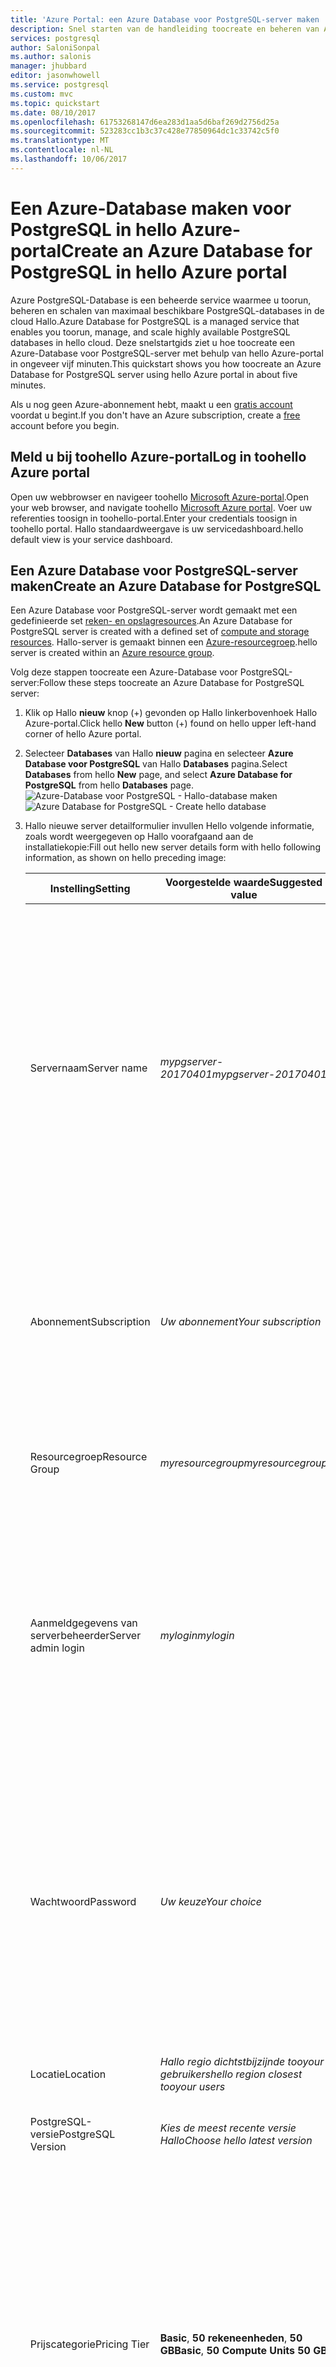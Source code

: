 ```yaml
---
title: 'Azure Portal: een Azure Database voor PostgreSQL-server maken | Microsoft Docs'
description: Snel starten van de handleiding toocreate en beheren van Azure-Database voor PostgreSQL-server via Azure portal-gebruikersinterface.
services: postgresql
author: SaloniSonpal
ms.author: salonis
manager: jhubbard
editor: jasonwhowell
ms.service: postgresql
ms.custom: mvc
ms.topic: quickstart
ms.date: 08/10/2017
ms.openlocfilehash: 61753268147d6ea283d1aa5d6baf269d2756d25a
ms.sourcegitcommit: 523283cc1b3c37c428e77850964dc1c33742c5f0
ms.translationtype: MT
ms.contentlocale: nl-NL
ms.lasthandoff: 10/06/2017
---
```

# <a name="create-an-azure-database-for-postgresql-in-hello-azure-portal"></a><span data-ttu-id="407a8-103">Een Azure-Database maken voor PostgreSQL in hello Azure-portal</span><span class="sxs-lookup"><span data-stu-id="407a8-103">Create an Azure Database for PostgreSQL in hello Azure portal</span></span>

<span data-ttu-id="407a8-104">Azure PostgreSQL-Database is een beheerde service waarmee u toorun, beheren en schalen van maximaal beschikbare PostgreSQL-databases in de cloud Hallo.</span><span class="sxs-lookup"><span data-stu-id="407a8-104">Azure Database for PostgreSQL is a managed service that enables you toorun, manage, and scale highly available PostgreSQL databases in hello cloud.</span></span> <span data-ttu-id="407a8-105">Deze snelstartgids ziet u hoe toocreate een Azure-Database voor PostgreSQL-server met behulp van hello Azure-portal in ongeveer vijf minuten.</span><span class="sxs-lookup"><span data-stu-id="407a8-105">This quickstart shows you how toocreate an Azure Database for PostgreSQL server using hello Azure portal in about five minutes.</span></span>

<span data-ttu-id="407a8-106">Als u nog geen Azure-abonnement hebt, maakt u een [gratis account](https://azure.microsoft.com/free/) voordat u begint.</span><span class="sxs-lookup"><span data-stu-id="407a8-106">If you don't have an Azure subscription, create a [free](https://azure.microsoft.com/free/) account before you begin.</span></span>

## <a name="log-in-toohello-azure-portal"></a><span data-ttu-id="407a8-107">Meld u bij toohello Azure-portal</span><span class="sxs-lookup"><span data-stu-id="407a8-107">Log in toohello Azure portal</span></span>
<span data-ttu-id="407a8-108">Open uw webbrowser en navigeer toohello [Microsoft Azure-portal](https://portal.azure.com/).</span><span class="sxs-lookup"><span data-stu-id="407a8-108">Open your web browser, and navigate toohello [Microsoft Azure portal](https://portal.azure.com/).</span></span> <span data-ttu-id="407a8-109">Voer uw referenties toosign in toohello-portal.</span><span class="sxs-lookup"><span data-stu-id="407a8-109">Enter your credentials toosign in toohello portal.</span></span> <span data-ttu-id="407a8-110">Hallo standaardweergave is uw servicedashboard.</span><span class="sxs-lookup"><span data-stu-id="407a8-110">hello default view is your service dashboard.</span></span>

## <a name="create-an-azure-database-for-postgresql"></a><span data-ttu-id="407a8-111">Een Azure Database voor PostgreSQL-server maken</span><span class="sxs-lookup"><span data-stu-id="407a8-111">Create an Azure Database for PostgreSQL</span></span>

<span data-ttu-id="407a8-112">Een Azure Database voor PostgreSQL-server wordt gemaakt met een gedefinieerde set [reken- en opslagresources](./concepts-compute-unit-and-storage.md).</span><span class="sxs-lookup"><span data-stu-id="407a8-112">An Azure Database for PostgreSQL server is created with a defined set of [compute and storage resources](./concepts-compute-unit-and-storage.md).</span></span> <span data-ttu-id="407a8-113">Hallo-server is gemaakt binnen een [Azure-resourcegroep](../azure-resource-manager/resource-group-overview.md).</span><span class="sxs-lookup"><span data-stu-id="407a8-113">hello server is created within an [Azure resource group](../azure-resource-manager/resource-group-overview.md).</span></span>

<span data-ttu-id="407a8-114">Volg deze stappen toocreate een Azure-Database voor PostgreSQL-server:</span><span class="sxs-lookup"><span data-stu-id="407a8-114">Follow these steps toocreate an Azure Database for PostgreSQL server:</span></span>
1.  <span data-ttu-id="407a8-115">Klik op Hallo **nieuw** knop (+) gevonden op Hallo linkerbovenhoek Hallo Azure-portal.</span><span class="sxs-lookup"><span data-stu-id="407a8-115">Click hello **New** button (+) found on hello upper left-hand corner of hello Azure portal.</span></span>
2.  <span data-ttu-id="407a8-116">Selecteer **Databases** van Hallo **nieuw** pagina en selecteer **Azure Database voor PostgreSQL** van Hallo **Databases** pagina.</span><span class="sxs-lookup"><span data-stu-id="407a8-116">Select **Databases** from hello **New** page, and select **Azure Database for PostgreSQL** from hello **Databases** page.</span></span>
 <span data-ttu-id="407a8-117">![Azure-Database voor PostgreSQL - Hallo-database maken](./media/quickstart-create-database-portal/1-create-database.png)</span><span class="sxs-lookup"><span data-stu-id="407a8-117">![Azure Database for PostgreSQL - Create hello database](./media/quickstart-create-database-portal/1-create-database.png)</span></span>

3.  <span data-ttu-id="407a8-118">Hallo nieuwe server detailformulier invullen Hello volgende informatie, zoals wordt weergegeven op Hallo voorafgaand aan de installatiekopie:</span><span class="sxs-lookup"><span data-stu-id="407a8-118">Fill out hello new server details form with hello following information, as shown on hello preceding image:</span></span>

    <span data-ttu-id="407a8-119">Instelling</span><span class="sxs-lookup"><span data-stu-id="407a8-119">Setting</span></span>|<span data-ttu-id="407a8-120">Voorgestelde waarde</span><span class="sxs-lookup"><span data-stu-id="407a8-120">Suggested value</span></span>|<span data-ttu-id="407a8-121">Beschrijving</span><span class="sxs-lookup"><span data-stu-id="407a8-121">Description</span></span>
    ---|---|---
    <span data-ttu-id="407a8-122">Servernaam</span><span class="sxs-lookup"><span data-stu-id="407a8-122">Server name</span></span> |<span data-ttu-id="407a8-123">*mypgserver-20170401*</span><span class="sxs-lookup"><span data-stu-id="407a8-123">*mypgserver-20170401*</span></span>|<span data-ttu-id="407a8-124">Kies een unieke naam ter identificatie van uw Azure-database voor PostgreSQL-server.</span><span class="sxs-lookup"><span data-stu-id="407a8-124">Choose a unique name that identifies your Azure Database for PostgreSQL server.</span></span> <span data-ttu-id="407a8-125">Hallo-domeinnaam *postgres.database.azure.com* toegevoegde toohello servernaam u toepassingen tooconnect om te voorzien.</span><span class="sxs-lookup"><span data-stu-id="407a8-125">hello domain name *postgres.database.azure.com* is appended toohello server name you provide for applications tooconnect to.</span></span> <span data-ttu-id="407a8-126">Hallo-servernaam mag alleen kleine letters, cijfers en Hallo koppelteken (-) bevatten en moet tussen 3 en 63 tekens bevatten.</span><span class="sxs-lookup"><span data-stu-id="407a8-126">hello server name can contain only lowercase letters, numbers, and hello hyphen (-) character, and it must contain from 3 through 63 characters.</span></span>
    <span data-ttu-id="407a8-127">Abonnement</span><span class="sxs-lookup"><span data-stu-id="407a8-127">Subscription</span></span>|<span data-ttu-id="407a8-128">*Uw abonnement*</span><span class="sxs-lookup"><span data-stu-id="407a8-128">*Your subscription*</span></span>|<span data-ttu-id="407a8-129">Hello Azure-abonnement dat u wilt de toouse voor uw server.</span><span class="sxs-lookup"><span data-stu-id="407a8-129">hello Azure subscription that you want toouse for your server.</span></span> <span data-ttu-id="407a8-130">Als u meerdere abonnementen hebt, kiest u Hallo juiste abonnement waarin Hallo resource wordt gefactureerd voor.</span><span class="sxs-lookup"><span data-stu-id="407a8-130">If you have multiple subscriptions, choose hello appropriate subscription in which hello resource is billed for.</span></span>
    <span data-ttu-id="407a8-131">Resourcegroep</span><span class="sxs-lookup"><span data-stu-id="407a8-131">Resource Group</span></span>|<span data-ttu-id="407a8-132">*myresourcegroup*</span><span class="sxs-lookup"><span data-stu-id="407a8-132">*myresourcegroup*</span></span>| <span data-ttu-id="407a8-133">U kunt een nieuwe resourcegroepnaam maken of een bestaande naam uit uw abonnement gebruiken.</span><span class="sxs-lookup"><span data-stu-id="407a8-133">You may make a new resource group name, or use an existing one from your subscription.</span></span>
    <span data-ttu-id="407a8-134">Aanmeldgegevens van serverbeheerder</span><span class="sxs-lookup"><span data-stu-id="407a8-134">Server admin login</span></span> |<span data-ttu-id="407a8-135">*mylogin*</span><span class="sxs-lookup"><span data-stu-id="407a8-135">*mylogin*</span></span>| <span data-ttu-id="407a8-136">Controleer uw eigen account aanmelding toouse wanneer toohello server verbinding kunnen maken.</span><span class="sxs-lookup"><span data-stu-id="407a8-136">Make your own login account toouse when connecting toohello server.</span></span> <span data-ttu-id="407a8-137">Hallo beheerder aanmeldingsnaam mag niet 'azure_superuser', 'azure_pg_admin', 'admin', ' administrator', 'root', 'gast' of 'openbaar', en mag niet beginnen met 'pg_'.</span><span class="sxs-lookup"><span data-stu-id="407a8-137">hello admin login name cannot be 'azure_superuser', 'azure_pg_admin', 'admin', 'administrator', 'root', 'guest', or 'public', and cannot start with 'pg_'.</span></span>
    <span data-ttu-id="407a8-138">Wachtwoord</span><span class="sxs-lookup"><span data-stu-id="407a8-138">Password</span></span> |<span data-ttu-id="407a8-139">*Uw keuze*</span><span class="sxs-lookup"><span data-stu-id="407a8-139">*Your choice*</span></span> | <span data-ttu-id="407a8-140">Maak een nieuw wachtwoord voor Hallo server-beheerdersaccount.</span><span class="sxs-lookup"><span data-stu-id="407a8-140">Create a new password for hello server admin account.</span></span> <span data-ttu-id="407a8-141">Moet uit 8 too128 tekens bevatten.</span><span class="sxs-lookup"><span data-stu-id="407a8-141">Must contain from 8 too128 characters.</span></span> <span data-ttu-id="407a8-142">Uw wachtwoord moet tekens bevatten uit drie van Hallo volgende categorieën: Nederlandse hoofdletters letters, Nederlandse kleine letters, cijfers (0-9) en niet-alfanumerieke tekens (!, $, #, %, etc.).</span><span class="sxs-lookup"><span data-stu-id="407a8-142">Your password must contain characters from three of hello following categories – English uppercase letters, English lowercase letters, numbers (0-9), and non-alphanumeric characters (!, $, #, %, etc.).</span></span>
    <span data-ttu-id="407a8-143">Locatie</span><span class="sxs-lookup"><span data-stu-id="407a8-143">Location</span></span>|<span data-ttu-id="407a8-144">*Hallo regio dichtstbijzijnde tooyour gebruikers*</span><span class="sxs-lookup"><span data-stu-id="407a8-144">*hello region closest tooyour users*</span></span>| <span data-ttu-id="407a8-145">Hallo-locatie die het dichtst tooyour gebruikers kiezen.</span><span class="sxs-lookup"><span data-stu-id="407a8-145">Choose hello location that's closest tooyour users.</span></span>
    <span data-ttu-id="407a8-146">PostgreSQL-versie</span><span class="sxs-lookup"><span data-stu-id="407a8-146">PostgreSQL Version</span></span>|<span data-ttu-id="407a8-147">*Kies de meest recente versie Hallo*</span><span class="sxs-lookup"><span data-stu-id="407a8-147">*Choose hello latest version*</span></span>| <span data-ttu-id="407a8-148">Kies de meest recente versie Hallo tenzij er specifieke vereisten.</span><span class="sxs-lookup"><span data-stu-id="407a8-148">Choose hello latest version unless you have specific requirements.</span></span>
    <span data-ttu-id="407a8-149">Prijscategorie</span><span class="sxs-lookup"><span data-stu-id="407a8-149">Pricing Tier</span></span> | <span data-ttu-id="407a8-150">**Basic**, **50 rekeneenheden**, **50 GB**</span><span class="sxs-lookup"><span data-stu-id="407a8-150">**Basic**, **50 Compute Units** **50 GB**</span></span> | <span data-ttu-id="407a8-151">Klik op **prijscategorie** toospecify Hallo prijscategorie en prestatieniveau serviceniveau voor de nieuwe database.</span><span class="sxs-lookup"><span data-stu-id="407a8-151">Click **Pricing tier** toospecify hello service tier and performance level for your new database.</span></span> <span data-ttu-id="407a8-152">Kies basisstaffel in Hallo boven op Hallo-tabblad.</span><span class="sxs-lookup"><span data-stu-id="407a8-152">Choose Basic tier in hello tab at hello top.</span></span> <span data-ttu-id="407a8-153">Klik op Hallo linkereinde van Hallo Compute eenheden schuifregelaar tooadjust Hallo waarde toohello zo min mogelijk beschikbaar voor deze snelstartgids.</span><span class="sxs-lookup"><span data-stu-id="407a8-153">Click hello left end of hello Compute Units slider tooadjust hello value toohello least amount available for this quickstart.</span></span> <span data-ttu-id="407a8-154">Klik op **Ok** toosave Hallo laag selectie prijzen.</span><span class="sxs-lookup"><span data-stu-id="407a8-154">Click **Ok** toosave hello pricing tier selection.</span></span> <span data-ttu-id="407a8-155">Zie Hallo volgende schermopname.</span><span class="sxs-lookup"><span data-stu-id="407a8-155">See hello following screenshot.</span></span>
    | <span data-ttu-id="407a8-156">Pincode toodashboard</span><span class="sxs-lookup"><span data-stu-id="407a8-156">Pin toodashboard</span></span> | <span data-ttu-id="407a8-157">Selecteren</span><span class="sxs-lookup"><span data-stu-id="407a8-157">Check</span></span> | <span data-ttu-id="407a8-158">Controleer de Hallo **pincode toodashboard** optie tooallow eenvoudig bijhouden van uw server op Hallo front dashboardpagina van uw Azure-portal.</span><span class="sxs-lookup"><span data-stu-id="407a8-158">Check hello **Pin toodashboard** option tooallow easy tracking of your server on hello front dashboard page of your Azure portal.</span></span>

  > [!IMPORTANT]
  > <span data-ttu-id="407a8-159">aanmeldgegevens van serverbeheerder Hallo en het wachtwoord dat u hier opgeeft, zijn vereiste toolog in toohello server en de databases verderop in dit snel starten.</span><span class="sxs-lookup"><span data-stu-id="407a8-159">hello server admin login and password that you specify here are required toolog in toohello server and its databases later in this quick start.</span></span> <span data-ttu-id="407a8-160">Onthoud of noteer deze informatie voor later gebruik.</span><span class="sxs-lookup"><span data-stu-id="407a8-160">Remember or record this information for later use.</span></span>

    ![Azure-Database voor PostgreSQL - pick Hallo prijscategorie](./media/quickstart-create-database-portal/2-service-tier.png)

4.  <span data-ttu-id="407a8-162">Klik op **maken** tooprovision Hallo-server.</span><span class="sxs-lookup"><span data-stu-id="407a8-162">Click **Create** tooprovision hello server.</span></span> <span data-ttu-id="407a8-163">Inrichting duurt een paar minuten, up too20 minuten maximum.</span><span class="sxs-lookup"><span data-stu-id="407a8-163">Provisioning takes a few minutes, up too20 minutes maximum.</span></span>

5.  <span data-ttu-id="407a8-164">Op de werkbalk Hallo **meldingen** toomonitor Hallo-implementatieproces.</span><span class="sxs-lookup"><span data-stu-id="407a8-164">On hello toolbar, click **Notifications** toomonitor hello deployment process.</span></span>
 <span data-ttu-id="407a8-165">![Azure Database voor PostgreSQL - Meldingen bekijken](./media/quickstart-create-database-portal/3-notifications.png)</span><span class="sxs-lookup"><span data-stu-id="407a8-165">![Azure Database for PostgreSQL - See notifications](./media/quickstart-create-database-portal/3-notifications.png)</span></span>
   
  <span data-ttu-id="407a8-166">De database **postgres** wordt gemaakt op uw server.</span><span class="sxs-lookup"><span data-stu-id="407a8-166">By default, **postgres** database gets created under your server.</span></span> <span data-ttu-id="407a8-167">Hallo [postgres](https://www.postgresql.org/docs/9.6/static/app-initdb.html) database is een standaarddatabase zijn alleen bedoeld voor gebruik door gebruikers, hulpprogramma's en toepassingen van derden.</span><span class="sxs-lookup"><span data-stu-id="407a8-167">hello [postgres](https://www.postgresql.org/docs/9.6/static/app-initdb.html) database is a default database meant for use by users, utilities, and third-party applications.</span></span> 

## <a name="configure-a-server-level-firewall-rule"></a><span data-ttu-id="407a8-168">Een serverfirewallregel configureren</span><span class="sxs-lookup"><span data-stu-id="407a8-168">Configure a server-level firewall rule</span></span>

<span data-ttu-id="407a8-169">Hello Azure Database voor PostgreSQL-service maakt een firewall op serverniveau Hallo.</span><span class="sxs-lookup"><span data-stu-id="407a8-169">hello Azure Database for PostgreSQL service creates a firewall at hello server-level.</span></span> <span data-ttu-id="407a8-170">Deze firewall voorkomt dat externe toepassingen en hulpprogramma's verbinden toohello server en alle databases op Hallo van server, tenzij een firewallregel tooopen Hallo firewall voor specifieke IP-adressen is gemaakt.</span><span class="sxs-lookup"><span data-stu-id="407a8-170">This firewall prevents external applications and tools from connecting toohello server and any databases on hello server, unless a firewall rule is created tooopen hello firewall for specific IP addresses.</span></span> 

1.  <span data-ttu-id="407a8-171">Ga naar de server nadat het Hallo-implementatie is voltooid.</span><span class="sxs-lookup"><span data-stu-id="407a8-171">Locate your server after hello deployment completes.</span></span> <span data-ttu-id="407a8-172">U kunt desgewenst naar de server zoeken.</span><span class="sxs-lookup"><span data-stu-id="407a8-172">If needed, you can search for it.</span></span> <span data-ttu-id="407a8-173">Bijvoorbeeld, klik op **alle Resources** van links menu Hallo en typt u de servernaam Hallo (zoals Hallo voorbeeld *mypgserver 20170401*) toosearch voor de nieuwe virtuele server.</span><span class="sxs-lookup"><span data-stu-id="407a8-173">For example, click **All Resources** from hello left-hand menu and type in hello server name (such as hello example *mypgserver-20170401*) toosearch for your newly created server.</span></span> <span data-ttu-id="407a8-174">Klik op de naam van uw server weergegeven in zoekresultaten Hallo.</span><span class="sxs-lookup"><span data-stu-id="407a8-174">Click on your server name listed in hello search result.</span></span> <span data-ttu-id="407a8-175">Hallo **overzicht** pagina voor de server wordt geopend en opties voor verdere configuratie biedt.</span><span class="sxs-lookup"><span data-stu-id="407a8-175">hello **Overview** page for your server opens and provides options for further configuration.</span></span>
 
    ![Azure Database voor PostgreSQL - Zoeken naar servernaam](./media/quickstart-create-database-portal/4-locate.png)

2.  <span data-ttu-id="407a8-177">Selecteer op de pagina Hallo **verbindingsbeveiliging**.</span><span class="sxs-lookup"><span data-stu-id="407a8-177">On hello server page, select **Connection security**.</span></span> 
    <span data-ttu-id="407a8-178">![Azure Database voor PostgreSQL - Een firewallregel maken](./media/quickstart-create-database-portal/5-firewall-2.png)</span><span class="sxs-lookup"><span data-stu-id="407a8-178">![Azure Database for PostgreSQL - Create Firewall rule](./media/quickstart-create-database-portal/5-firewall-2.png)</span></span>

3.  <span data-ttu-id="407a8-179">Onder Hallo **Firewall-regels** kop, klik in de lege tekstvak Hallo in Hallo **regelnaam** kolom toobegin Hallo firewallregel maken.</span><span class="sxs-lookup"><span data-stu-id="407a8-179">Under hello **Firewall rules** heading, click in hello blank text box in hello **Rule Name** column toobegin creating hello firewall rule.</span></span> 

    <span data-ttu-id="407a8-180">Voor deze snel starten, gaan we toestaan alle IP-adressen in Hallo-server door in te vullen in het tekstvak in elke kolom Hallo Hello volgende waarden:</span><span class="sxs-lookup"><span data-stu-id="407a8-180">For this quick start, let's allow all IP addresses into hello server by filling in hello text box in each column with hello following values:</span></span>

    <span data-ttu-id="407a8-181">Regelnaam</span><span class="sxs-lookup"><span data-stu-id="407a8-181">Rule Name</span></span> | <span data-ttu-id="407a8-182">Start-IP</span><span class="sxs-lookup"><span data-stu-id="407a8-182">Start IP</span></span> | <span data-ttu-id="407a8-183">Eind-IP</span><span class="sxs-lookup"><span data-stu-id="407a8-183">End IP</span></span> 
    ---|---|---
    <span data-ttu-id="407a8-184">AllowAllIps</span><span class="sxs-lookup"><span data-stu-id="407a8-184">AllowAllIps</span></span> |  <span data-ttu-id="407a8-185">0.0.0.0</span><span class="sxs-lookup"><span data-stu-id="407a8-185">0.0.0.0</span></span> | <span data-ttu-id="407a8-186">255.255.255.255</span><span class="sxs-lookup"><span data-stu-id="407a8-186">255.255.255.255</span></span>

4. <span data-ttu-id="407a8-187">Klik op de bovenste werkbalk van Hallo verbinding beveiligingspagina Hallo **opslaan**.</span><span class="sxs-lookup"><span data-stu-id="407a8-187">On hello upper toolbar of hello Connection security page, click **Save**.</span></span> <span data-ttu-id="407a8-188">Wacht enkele ogenblikken en bericht Hallo melding weergegeven dat het bijwerken van de beveiliging van de verbinding is voltooid, voordat u doorgaat.</span><span class="sxs-lookup"><span data-stu-id="407a8-188">Wait for a few moments and notice hello notification showing that updating connection security has finished successfully before continuing.</span></span>

    > [!NOTE]
    > <span data-ttu-id="407a8-189">Verbindingen tooyour Azure Database voor PostgreSQL server communiceren via poort 5432.</span><span class="sxs-lookup"><span data-stu-id="407a8-189">Connections tooyour Azure Database for PostgreSQL server communicate over port 5432.</span></span> <span data-ttu-id="407a8-190">Als u tooconnect van binnen een bedrijfsnetwerk probeert, kan uitgaand verkeer via poort 5432 niet worden toegestaan door de firewall van uw netwerk.</span><span class="sxs-lookup"><span data-stu-id="407a8-190">If you are trying tooconnect from within a corporate network, outbound traffic over port 5432 may not be allowed by your network's firewall.</span></span> <span data-ttu-id="407a8-191">Zo ja, zich u niet kunnen tooconnect tooyour server tenzij uw IT-afdeling poort 5432 wordt geopend.</span><span class="sxs-lookup"><span data-stu-id="407a8-191">If so, you will not be able tooconnect tooyour server unless your IT department opens port 5432.</span></span>
    >

## <a name="get-hello-connection-information"></a><span data-ttu-id="407a8-192">Hallo-verbindingsgegevens ophalen</span><span class="sxs-lookup"><span data-stu-id="407a8-192">Get hello connection information</span></span>

<span data-ttu-id="407a8-193">Wanneer u de Azure Database voor PostgreSQL-server maakt, wordt de standaarddatabase met de naam **postgres** gemaakt.</span><span class="sxs-lookup"><span data-stu-id="407a8-193">When we created our Azure Database for PostgreSQL server, a default database named **postgres** gets created.</span></span> <span data-ttu-id="407a8-194">tooconnect tooyour database-server, moet u tooremember Hallo volledige server name en beheer aanmeldingsreferenties.</span><span class="sxs-lookup"><span data-stu-id="407a8-194">tooconnect tooyour database server, you need tooremember hello full server name and admin login credentials.</span></span> <span data-ttu-id="407a8-195">Hebt u mogelijk deze waarden eerder in Hallo snel aan de slag-artikel hebt genoteerd.</span><span class="sxs-lookup"><span data-stu-id="407a8-195">You may have noted those values earlier in hello quick start article.</span></span> <span data-ttu-id="407a8-196">Als u niet hebt gedaan, kunt u gemakkelijk Hallo server servernaam en informatie van overzichtspagina Hallo-server vinden in hello Azure-portal.</span><span class="sxs-lookup"><span data-stu-id="407a8-196">In case you did not, you can easily find hello server name and login information from hello server Overview page in hello Azure portal.</span></span>

1. <span data-ttu-id="407a8-197">Open de pagina **Overzicht** van de server.</span><span class="sxs-lookup"><span data-stu-id="407a8-197">Open your server's **Overview** page.</span></span> <span data-ttu-id="407a8-198">Maak een notitie van Hallo **servernaam** en **aanmeldingsnaam van Server-beheerder**.</span><span class="sxs-lookup"><span data-stu-id="407a8-198">Make a note of hello **Server name** and **Server admin login name**.</span></span>
    <span data-ttu-id="407a8-199">Beweeg de muisaanwijzer de cursor over elk veld en pictogram voor Hallo kopiëren toohello rechts van de tekst hello wordt weergegeven.</span><span class="sxs-lookup"><span data-stu-id="407a8-199">Hover your cursor over each field, and hello copy icon appears toohello right of hello text.</span></span> <span data-ttu-id="407a8-200">Klik op pictogram van Hallo kopiëren als benodigde toocopy Hallo waarden.</span><span class="sxs-lookup"><span data-stu-id="407a8-200">Click hello copy icon as needed toocopy hello values.</span></span>

 ![Azure Database voor PostgreSQL - Aanmeldgegevens van de serverbeheerder](./media/quickstart-create-database-portal/6-server-name.png)

## <a name="connect-toopostgresql-database-using-psql-in-cloud-shell"></a><span data-ttu-id="407a8-202">Verbinding maken met tooPostgreSQL database met behulp van psql in de Cloud-Shell</span><span class="sxs-lookup"><span data-stu-id="407a8-202">Connect tooPostgreSQL database using psql in Cloud Shell</span></span>

<span data-ttu-id="407a8-203">Er zijn een aantal toepassingen kunt u tooconnect tooyour Azure Database voor PostgreSQL-server.</span><span class="sxs-lookup"><span data-stu-id="407a8-203">There are a number of applications you can use tooconnect tooyour Azure Database for PostgreSQL server.</span></span> <span data-ttu-id="407a8-204">Laten we eerst gebruik Hallo psql opdrachtregelprogramma tooillustrate hoe tooconnect toohello server.</span><span class="sxs-lookup"><span data-stu-id="407a8-204">Let's first use hello psql command-line utility tooillustrate how tooconnect toohello server.</span></span>  <span data-ttu-id="407a8-205">U kunt een webbrowser en hello Azure Cloud Shell zoals hier wordt beschreven zonder Hallo moet tooinstall geen extra software.</span><span class="sxs-lookup"><span data-stu-id="407a8-205">You can use a web browser and hello Azure Cloud Shell as described here without hello need tooinstall any additional software.</span></span> <span data-ttu-id="407a8-206">Als u Hallo psql hulpprogramma lokaal is geïnstalleerd op uw computer hebt, kunt u daar ook.</span><span class="sxs-lookup"><span data-stu-id="407a8-206">If you have hello psql utility installed locally on your own machine, you can connect from there as well.</span></span>

1. <span data-ttu-id="407a8-207">Hello Azure Cloud Shell via terminal Hallo-pictogram op het bovenste navigatiedeelvenster Hallo start.</span><span class="sxs-lookup"><span data-stu-id="407a8-207">Launch hello Azure Cloud Shell via hello terminal icon on hello top navigation pane.</span></span>

   ![Azure Database voor PostgreSQL - Azure Cloud Shell-terminalpictogram](./media/quickstart-create-database-portal/7-cloud-console.png)

2. <span data-ttu-id="407a8-209">Hello Azure Cloud Shell wordt geopend in uw browser, zodat u tootype bash-shell-opdrachten.</span><span class="sxs-lookup"><span data-stu-id="407a8-209">hello Azure Cloud Shell opens in your browser, enabling you tootype bash shell commands.</span></span>

   ![Azure-Database voor PostgreSQL - Azure Shell-bash-prompt](./media/quickstart-create-database-portal/8-bash.png)

3. <span data-ttu-id="407a8-211">Op Hallo Cloud Shell-prompt, verbinding maken met de database tooa in uw Azure-Database voor PostgreSQL-server door Hallo psql opdrachtregel bij Hallo groen prompt typen.</span><span class="sxs-lookup"><span data-stu-id="407a8-211">At hello Cloud Shell prompt, connect tooa database in your Azure Database for PostgreSQL server by typing hello psql command line at hello green prompt.</span></span>

    <span data-ttu-id="407a8-212">Hallo volgende indeling is gebruikte tooconnect tooan Azure Database voor de server PostgreSQL Hello [psql](https://www.postgresql.org/docs/9.6/static/app-psql.html) hulpprogramma:</span><span class="sxs-lookup"><span data-stu-id="407a8-212">hello following format is used tooconnect tooan Azure Database for PostgreSQL server with hello [psql](https://www.postgresql.org/docs/9.6/static/app-psql.html) utility:</span></span>
    ```bash
    psql --host=<yourserver> --port=<port> --username=<server admin login> --dbname=<database name>
    ```

    <span data-ttu-id="407a8-213">Bijvoorbeeld: tooan voorbeeld server verbindt met in Hallo volgende opdracht:</span><span class="sxs-lookup"><span data-stu-id="407a8-213">For example, hello following command connects tooan example server:</span></span>

    ```bash
    psql --host=mypgserver-20170401.postgres.database.azure.com --port=5432 --username=mylogin@mypgserver-20170401 --dbname=postgres
    ```

    <span data-ttu-id="407a8-214">psql parameter</span><span class="sxs-lookup"><span data-stu-id="407a8-214">psql parameter</span></span> |<span data-ttu-id="407a8-215">Voorgestelde waarde</span><span class="sxs-lookup"><span data-stu-id="407a8-215">Suggested value</span></span>|<span data-ttu-id="407a8-216">Beschrijving</span><span class="sxs-lookup"><span data-stu-id="407a8-216">Description</span></span>
    ---|---|---
    <span data-ttu-id="407a8-217">--host</span><span class="sxs-lookup"><span data-stu-id="407a8-217">--host</span></span> | <span data-ttu-id="407a8-218">*servernaam*</span><span class="sxs-lookup"><span data-stu-id="407a8-218">*server name*</span></span> | <span data-ttu-id="407a8-219">Hallo-server de naam van waarde dat werd gebruikt toen u eerder hebt gemaakt hello Azure Database voor PostgreSQL opgeven.</span><span class="sxs-lookup"><span data-stu-id="407a8-219">Specify hello server name value that was used when you created hello Azure Database for PostgreSQL earlier.</span></span> <span data-ttu-id="407a8-220">Onze weergegeven voorbeeldserver mypgserver-20170401.postgres.database.azure.com. Gebruik Hallo volledig gekwalificeerde domeinnaam (\*. postgres.database.azure.com) zoals weergegeven in Hallo-voorbeeld.</span><span class="sxs-lookup"><span data-stu-id="407a8-220">Our example server shown is mypgserver-20170401.postgres.database.azure.com. Use hello fully qualified domain name (\*.postgres.database.azure.com) as shown in hello example.</span></span> <span data-ttu-id="407a8-221">Stappen Hallo in Hallo vorige sectie tooget Hallo verbindingsgegevens als u niet meer de servernaam van uw weet.</span><span class="sxs-lookup"><span data-stu-id="407a8-221">Follow hello steps in hello previous section tooget hello connection information if you do not remember your server name.</span></span> 
    <span data-ttu-id="407a8-222">--poort</span><span class="sxs-lookup"><span data-stu-id="407a8-222">--port</span></span> | <span data-ttu-id="407a8-223">**5432**</span><span class="sxs-lookup"><span data-stu-id="407a8-223">**5432**</span></span> | <span data-ttu-id="407a8-224">Gebruik altijd poort 5432 bij het verbinden van tooAzure Database voor PostgreSQL.</span><span class="sxs-lookup"><span data-stu-id="407a8-224">Always use port 5432 when connecting tooAzure Database for PostgreSQL.</span></span> 
    <span data-ttu-id="407a8-225">--gebruikersnaam</span><span class="sxs-lookup"><span data-stu-id="407a8-225">--username</span></span> | <span data-ttu-id="407a8-226">*aanmeldnaam van serverbeheerder*</span><span class="sxs-lookup"><span data-stu-id="407a8-226">*server admin login name*</span></span> |<span data-ttu-id="407a8-227">Typ Hallo server admin aanmelding gebruikersnaam opgegeven toen u eerder hebt gemaakt hello Azure Database voor PostgreSQL.</span><span class="sxs-lookup"><span data-stu-id="407a8-227">Type in hello  server admin login username supplied when you created hello Azure Database for PostgreSQL earlier.</span></span> <span data-ttu-id="407a8-228">Stappen Hallo in Hallo vorige sectie tooget Hallo verbindingsgegevens als u niet meer Hallo gebruikersnaam weet.</span><span class="sxs-lookup"><span data-stu-id="407a8-228">Follow hello steps in hello previous section tooget hello connection information if you do not remember hello username.</span></span>  <span data-ttu-id="407a8-229">Hallo-indeling is  *username@servername* .</span><span class="sxs-lookup"><span data-stu-id="407a8-229">hello format is *username@servername*.</span></span>
    <span data-ttu-id="407a8-230">--dbnaam</span><span class="sxs-lookup"><span data-stu-id="407a8-230">--dbname</span></span> | <span data-ttu-id="407a8-231">**postgres**</span><span class="sxs-lookup"><span data-stu-id="407a8-231">**postgres**</span></span> | <span data-ttu-id="407a8-232">Databasenaam voor gebruik Hallo standaard systeem gegenereerde *postgres* voor de eerste verbinding Hallo.</span><span class="sxs-lookup"><span data-stu-id="407a8-232">Use hello default system generated database name *postgres* for hello first connection.</span></span> <span data-ttu-id="407a8-233">Later kunt u uw eigen database maken.</span><span class="sxs-lookup"><span data-stu-id="407a8-233">Later you create your own database.</span></span>

    <span data-ttu-id="407a8-234">Na actieve Hallo psql-opdracht bent met uw eigen parameterwaarden u beheerderswachtwoord voor vraag tootype Hallo-server.</span><span class="sxs-lookup"><span data-stu-id="407a8-234">After running hello psql command, with your own parameter values, you are prompted tootype hello server admin password.</span></span> <span data-ttu-id="407a8-235">Dit wachtwoord is Hallo dezelfde die u hebt opgegeven tijdens het Hallo-server maken.</span><span class="sxs-lookup"><span data-stu-id="407a8-235">This password is hello same that you provided when you created hello server.</span></span> 

    <span data-ttu-id="407a8-236">psql parameter</span><span class="sxs-lookup"><span data-stu-id="407a8-236">psql parameter</span></span> |<span data-ttu-id="407a8-237">Voorgestelde waarde</span><span class="sxs-lookup"><span data-stu-id="407a8-237">Suggested value</span></span>|<span data-ttu-id="407a8-238">Beschrijving</span><span class="sxs-lookup"><span data-stu-id="407a8-238">Description</span></span>
    ---|---|---
    <span data-ttu-id="407a8-239">wachtwoord</span><span class="sxs-lookup"><span data-stu-id="407a8-239">password</span></span> | <span data-ttu-id="407a8-240">*uw beheerderswachtwoord*</span><span class="sxs-lookup"><span data-stu-id="407a8-240">*your admin password*</span></span> | <span data-ttu-id="407a8-241">Houd er rekening mee, Hallo getypte wachtwoord tekens niet op Hallo bash vragen weergegeven worden.</span><span class="sxs-lookup"><span data-stu-id="407a8-241">Note, hello typed password characters are not shown on hello bash prompt.</span></span> <span data-ttu-id="407a8-242">Druk op enter nadat u alle Hallo tekens tooauthenticate hebt getypt en verbinding maakt.</span><span class="sxs-lookup"><span data-stu-id="407a8-242">Press enter after you have typed all hello characters tooauthenticate and connect.</span></span>

    <span data-ttu-id="407a8-243">Eenmaal zijn verbonden, weergegeven Hallo psql hulpprogramma een bericht met postgres u sql-opdrachten typt.</span><span class="sxs-lookup"><span data-stu-id="407a8-243">Once connected, hello psql utility displays a postgres prompt where you type sql commands.</span></span> <span data-ttu-id="407a8-244">In de uitvoer van de eerste verbinding hello, worden een waarschuwing weergegeven omdat een Hallo psql in hello Azure Cloud Shell kan een verschillende versie dan hello Azure Database voor PostgreSQL server-versie zijn.</span><span class="sxs-lookup"><span data-stu-id="407a8-244">In hello initial connection output, a warning may be displayed since hello psql in hello Azure Cloud Shell may be a different  version than hello Azure Database for PostgreSQL server version.</span></span> 
    
    <span data-ttu-id="407a8-245">Voorbeeld van psql-uitvoer:</span><span class="sxs-lookup"><span data-stu-id="407a8-245">Example psql output:</span></span>
    ```bash
    psql (9.5.7, server 9.6.2)
    WARNING: psql major version 9.5, server major version 9.6.
        Some psql features might not work.
    SSL connection (protocol: TLSv1.2, cipher: ECDHE-RSA-AES256-SHA384, bits: 256, compression: off)
    Type "help" for help.
   
    postgres=> 
    ```

    > [!TIP]
    > <span data-ttu-id="407a8-246">Als het Hallo-firewall is niet geconfigureerd tooallow Hallo IP-adres van hello Azure Cloud-Shell, hello volgende fout is opgetreden:</span><span class="sxs-lookup"><span data-stu-id="407a8-246">If hello firewall is not configured tooallow hello IP address of hello Azure Cloud Shell, hello following error occurs:</span></span>
    > 
    > <span data-ttu-id="407a8-247">"psql: FATAL:  no pg_hba.conf entry for host "138.91.195.82", user "mylogin", database "postgres", SSL on FATAL:  SSL connection is required.</span><span class="sxs-lookup"><span data-stu-id="407a8-247">"psql: FATAL:  no pg_hba.conf entry for host "138.91.195.82", user "mylogin", database "postgres", SSL on FATAL:  SSL connection is required.</span></span> <span data-ttu-id="407a8-248">Please specify SSL options and retry.</span><span class="sxs-lookup"><span data-stu-id="407a8-248">Please specify SSL options and retry.</span></span>
    > 
    > <span data-ttu-id="407a8-249">Fout in tooresolve hello, zorg ervoor dat Hallo server configuratie komt overeen met Hallo stappen voor het Hallo *een firewallregel op serverniveau configureren* sectie Hallo artikel.</span><span class="sxs-lookup"><span data-stu-id="407a8-249">tooresolve hello error, make sure hello server configuration matches hello steps in hello *Configure a server-level firewall rule* section of hello article.</span></span>

4.  <span data-ttu-id="407a8-250">Een lege database maken op Hallo vragen door Hallo volgende opdracht te typen:</span><span class="sxs-lookup"><span data-stu-id="407a8-250">Create a blank database at hello prompt by typing hello following command:</span></span>
    ```bash
    CREATE DATABASE mypgsqldb;
    ```
    <span data-ttu-id="407a8-251">Hallo opdracht duurt enkele ogenblikken toocomplete.</span><span class="sxs-lookup"><span data-stu-id="407a8-251">hello command may take a few moments toocomplete.</span></span> 

5.  <span data-ttu-id="407a8-252">Opdrachtprompt Hallo uitvoeren Hallo opdracht tooswitch verbinding toohello nieuw gemaakte database na **mypgsqldb**.</span><span class="sxs-lookup"><span data-stu-id="407a8-252">At hello prompt, execute hello following command tooswitch connection toohello newly created database **mypgsqldb**.</span></span>
    ```bash
    \c mypgsqldb
    ```

6.  <span data-ttu-id="407a8-253">Typ \q en druk op ENTER tooquit psql.</span><span class="sxs-lookup"><span data-stu-id="407a8-253">Type \q and then press ENTER tooquit psql.</span></span> <span data-ttu-id="407a8-254">Nadat u klaar bent, kunt u hello Azure Cloud Shell sluiten.</span><span class="sxs-lookup"><span data-stu-id="407a8-254">You can close hello Azure Cloud Shell after you are done.</span></span>

<span data-ttu-id="407a8-255">U hebt nu toohello Azure Database verbonden voor PostgreSQL en heeft een lege database gemaakt.</span><span class="sxs-lookup"><span data-stu-id="407a8-255">Now you have connected toohello Azure Database for PostgreSQL and created a blank user database.</span></span> <span data-ttu-id="407a8-256">Toohello volgende sectie tooconnect met behulp van een andere algemene hulpprogramma pgAdmin blijven.</span><span class="sxs-lookup"><span data-stu-id="407a8-256">Continue toohello next section tooconnect using another common tool, pgAdmin.</span></span>

## <a name="connect-toopostgresql-database-using-pgadmin"></a><span data-ttu-id="407a8-257">Verbinding maken met behulp van pgAdmin tooPostgreSQL-database</span><span class="sxs-lookup"><span data-stu-id="407a8-257">Connect tooPostgreSQL database using pgAdmin</span></span>

<span data-ttu-id="407a8-258">tooconnect tooAzure PostgreSQL server met behulp van Hallo GUI-hulpprogramma _pgAdmin_</span><span class="sxs-lookup"><span data-stu-id="407a8-258">tooconnect tooAzure PostgreSQL server using hello GUI tool _pgAdmin_</span></span>
1.  <span data-ttu-id="407a8-259">Hallo starten _pgAdmin_ toepassing op de clientcomputer.</span><span class="sxs-lookup"><span data-stu-id="407a8-259">Launch hello _pgAdmin_ application on your client computer.</span></span> <span data-ttu-id="407a8-260">U kunt _pgAdmin_ installeren via http://www.pgadmin.org/.</span><span class="sxs-lookup"><span data-stu-id="407a8-260">You can install _pgAdmin_ from http://www.pgadmin.org/.</span></span>
2.  <span data-ttu-id="407a8-261">Klik op Hallo **nieuwe Server toevoegen** Hallo-pictogram **snelkoppelingen** sectie in Hallo center van de dashboardpagina Hallo.</span><span class="sxs-lookup"><span data-stu-id="407a8-261">Click hello **Add New Server** icon from hello **Quick Links** section in hello center of hello Dashboard page.</span></span>
3.  <span data-ttu-id="407a8-262">In Hallo **maken - Server** in het dialoogvenster **algemene** tabblad, voer een unieke beschrijvende naam voor het Hallo-server, zoals **Azure PostgreSQL Server**.</span><span class="sxs-lookup"><span data-stu-id="407a8-262">In hello **Create - Server** dialog box **General** tab, enter a unique friendly Name for hello server, such as **Azure PostgreSQL Server**.</span></span>
<span data-ttu-id="407a8-263">![pgAdmin-hulpprogramma - Create - Server](./media/quickstart-create-database-portal/9-pgadmin-create-server.png)</span><span class="sxs-lookup"><span data-stu-id="407a8-263">![pgAdmin tool - create - server](./media/quickstart-create-database-portal/9-pgadmin-create-server.png)</span></span>
4.  <span data-ttu-id="407a8-264">In Hallo **maken - Server** in het dialoogvenster **verbinding** tabblad, Hallo-instellingen gebruikt als opgegeven en op **opslaan**.</span><span class="sxs-lookup"><span data-stu-id="407a8-264">In hello **Create - Server** dialog box, **Connection** tab, use hello settings as specified and click **Save**.</span></span>
   <span data-ttu-id="407a8-265">![pgAdmin - Create - Server](./media/quickstart-create-database-portal/10-pgadmin-create-server.png)</span><span class="sxs-lookup"><span data-stu-id="407a8-265">![pgAdmin - Create - Server](./media/quickstart-create-database-portal/10-pgadmin-create-server.png)</span></span>

    <span data-ttu-id="407a8-266">Parameter pgAdmin</span><span class="sxs-lookup"><span data-stu-id="407a8-266">pgAdmin parameter</span></span> |<span data-ttu-id="407a8-267">Voorgestelde waarde</span><span class="sxs-lookup"><span data-stu-id="407a8-267">Suggested value</span></span>|<span data-ttu-id="407a8-268">Beschrijving</span><span class="sxs-lookup"><span data-stu-id="407a8-268">Description</span></span>
    ---|---|---
    <span data-ttu-id="407a8-269">Host Name/Address</span><span class="sxs-lookup"><span data-stu-id="407a8-269">Host Name/Address</span></span> | <span data-ttu-id="407a8-270">*servernaam*</span><span class="sxs-lookup"><span data-stu-id="407a8-270">*server name*</span></span> | <span data-ttu-id="407a8-271">Hallo-server de naam van waarde dat werd gebruikt toen u eerder hebt gemaakt hello Azure Database voor PostgreSQL opgeven.</span><span class="sxs-lookup"><span data-stu-id="407a8-271">Specify hello server name value that was used when you created hello Azure Database for PostgreSQL earlier.</span></span> <span data-ttu-id="407a8-272">Onze weergegeven voorbeeldserver mypgserver-20170401.postgres.database.azure.com. Gebruik Hallo volledig gekwalificeerde domeinnaam (\*. postgres.database.azure.com) zoals weergegeven in Hallo-voorbeeld.</span><span class="sxs-lookup"><span data-stu-id="407a8-272">Our example server shown is mypgserver-20170401.postgres.database.azure.com. Use hello fully qualified domain name (\*.postgres.database.azure.com) as shown in hello example.</span></span> <span data-ttu-id="407a8-273">Stappen Hallo in Hallo vorige sectie tooget Hallo verbindingsgegevens als u niet meer de servernaam van uw weet.</span><span class="sxs-lookup"><span data-stu-id="407a8-273">Follow hello steps in hello previous section tooget hello connection information if you do not remember your server name.</span></span> 
    <span data-ttu-id="407a8-274">Poort</span><span class="sxs-lookup"><span data-stu-id="407a8-274">Port</span></span> | <span data-ttu-id="407a8-275">**5432**</span><span class="sxs-lookup"><span data-stu-id="407a8-275">**5432**</span></span> | <span data-ttu-id="407a8-276">Gebruik altijd poort 5432 bij het verbinden van tooAzure Database voor PostgreSQL.</span><span class="sxs-lookup"><span data-stu-id="407a8-276">Always use port 5432 when connecting tooAzure Database for PostgreSQL.</span></span>  
    <span data-ttu-id="407a8-277">Maintenance Database</span><span class="sxs-lookup"><span data-stu-id="407a8-277">Maintenance Database</span></span> | <span data-ttu-id="407a8-278">**postgres**</span><span class="sxs-lookup"><span data-stu-id="407a8-278">**postgres**</span></span> | <span data-ttu-id="407a8-279">Databasenaam voor gebruik Hallo standaard systeem gegenereerde *postgres*.</span><span class="sxs-lookup"><span data-stu-id="407a8-279">Use hello default system generated database name *postgres*.</span></span>
    <span data-ttu-id="407a8-280">Gebruikersnaam</span><span class="sxs-lookup"><span data-stu-id="407a8-280">User Name</span></span> | <span data-ttu-id="407a8-281">*aanmeldnaam van serverbeheerder*</span><span class="sxs-lookup"><span data-stu-id="407a8-281">*server admin login name*</span></span> | <span data-ttu-id="407a8-282">Typ Hallo server admin aanmelding gebruikersnaam opgegeven toen u eerder hebt gemaakt hello Azure Database voor PostgreSQL.</span><span class="sxs-lookup"><span data-stu-id="407a8-282">Type in hello server admin login username supplied when you created hello Azure Database for PostgreSQL earlier.</span></span> <span data-ttu-id="407a8-283">Stappen Hallo in Hallo vorige sectie tooget Hallo verbindingsgegevens als u niet meer Hallo gebruikersnaam weet.</span><span class="sxs-lookup"><span data-stu-id="407a8-283">Follow hello steps in hello previous section tooget hello connection information if you do not remember hello username.</span></span> <span data-ttu-id="407a8-284">Hallo-indeling is  *username@servername* .</span><span class="sxs-lookup"><span data-stu-id="407a8-284">hello format is *username@servername*.</span></span>
    <span data-ttu-id="407a8-285">Wachtwoord</span><span class="sxs-lookup"><span data-stu-id="407a8-285">Password</span></span> | <span data-ttu-id="407a8-286">*uw beheerderswachtwoord*</span><span class="sxs-lookup"><span data-stu-id="407a8-286">*your admin password*</span></span> |  <span data-ttu-id="407a8-287">Hallo wachtwoord u hebt gekozen toen u eerder in deze snelstartgids Hallo-server hebt gemaakt.</span><span class="sxs-lookup"><span data-stu-id="407a8-287">hello password you chose when you created hello server earlier in this quickstart.</span></span>
    <span data-ttu-id="407a8-288">Rol</span><span class="sxs-lookup"><span data-stu-id="407a8-288">Role</span></span> | <span data-ttu-id="407a8-289">*leeg laten*</span><span class="sxs-lookup"><span data-stu-id="407a8-289">*leave blank*</span></span> | <span data-ttu-id="407a8-290">Geen moet tooprovide een rol Geef een naam op dit moment.</span><span class="sxs-lookup"><span data-stu-id="407a8-290">No need tooprovide a role name at this point.</span></span> <span data-ttu-id="407a8-291">Hallo veld leeg laten.</span><span class="sxs-lookup"><span data-stu-id="407a8-291">Leave hello field blank.</span></span>
    <span data-ttu-id="407a8-292">SSL Mode</span><span class="sxs-lookup"><span data-stu-id="407a8-292">SSL Mode</span></span> | <span data-ttu-id="407a8-293">Require</span><span class="sxs-lookup"><span data-stu-id="407a8-293">Require</span></span> | <span data-ttu-id="407a8-294">Standaard worden alle Azure PostgreSQL-servers gemaakt waarbij SSL geforceerd wordt ingeschakeld.</span><span class="sxs-lookup"><span data-stu-id="407a8-294">By default, all Azure PostgreSQL servers are created with SSL enforcing turned ON.</span></span> <span data-ttu-id="407a8-295">tooturn uit het afdwingen van SSL, Zie de details in [SSL afdwingen](./concepts-ssl-connection-security.md).</span><span class="sxs-lookup"><span data-stu-id="407a8-295">tooturn OFF SSL enforcing, see details in [Enforcing SSL](./concepts-ssl-connection-security.md).</span></span>
    
5.  <span data-ttu-id="407a8-296">Klik op **Opslaan**.</span><span class="sxs-lookup"><span data-stu-id="407a8-296">Click **Save**.</span></span>
6.  <span data-ttu-id="407a8-297">Vouw in Hallo Browser linkerdeelvenster Hallo **Servers** knooppunt.</span><span class="sxs-lookup"><span data-stu-id="407a8-297">In hello Browser left pane, expand hello **Servers** node.</span></span> <span data-ttu-id="407a8-298">Kies uw server, bijvoorbeeld **Azure PostgreSQL Server** en tooconnect tooit op.</span><span class="sxs-lookup"><span data-stu-id="407a8-298">Choose your server, for example **Azure PostgreSQL Server** and click tooconnect tooit.</span></span>
7. <span data-ttu-id="407a8-299">Vouw het serverknooppunt Hallo uit en vouw vervolgens **Databases** eronder.</span><span class="sxs-lookup"><span data-stu-id="407a8-299">Expand hello server node, and then expand **Databases** under it.</span></span> <span data-ttu-id="407a8-300">Hallo lijst met moet bevatten uw bestaande *postgres* database en een gebruiker gemaakte database, zoals *mypgsqldb*, die in de vorige sectie Hallo is gemaakt.</span><span class="sxs-lookup"><span data-stu-id="407a8-300">hello list should include your existing *postgres* database, and any newly created user database, such as *mypgsqldb*, that we created in hello previous section.</span></span> <span data-ttu-id="407a8-301">U kunt met Azure Database voor PostgreSQL meerdere databases per server maken.</span><span class="sxs-lookup"><span data-stu-id="407a8-301">Notice that you may create multiple databases per server with Azure Database for PostgreSQL.</span></span>
8. <span data-ttu-id="407a8-302">Met de rechtermuisknop op **Databases**, kies Hallo **maken** , en klik op **Database**.</span><span class="sxs-lookup"><span data-stu-id="407a8-302">Right-click on **Databases**, choose hello **Create** menu, and click **Database**.</span></span>
9.  <span data-ttu-id="407a8-303">Typ de naam van een database van uw keuze in Hallo **Database** veld zoals *mypgsqldb* in Hallo voorbeeld wordt getoond.</span><span class="sxs-lookup"><span data-stu-id="407a8-303">Type a database name of your choice in hello **Database** field, such as *mypgsqldb* shown in hello example.</span></span> 
10. <span data-ttu-id="407a8-304">Selecteer Hallo **eigenaar** voor de database uit de vervolgkeuzelijst Hallo Hallo.</span><span class="sxs-lookup"><span data-stu-id="407a8-304">Select hello **Owner** for hello database from hello drop-down box.</span></span> <span data-ttu-id="407a8-305">Kies de aanmeldingsnaam van de serverbeheerder, zoals *mylogin* uit ons voorbeeld.</span><span class="sxs-lookup"><span data-stu-id="407a8-305">Choose your server admin login name, such as our example *mylogin*.</span></span>
10. <span data-ttu-id="407a8-306">Klik op **opslaan** toocreate een nieuwe lege database.</span><span class="sxs-lookup"><span data-stu-id="407a8-306">Click **Save** toocreate a new blank database.</span></span>
11. <span data-ttu-id="407a8-307">In Hallo **Browser** deelvenster Hallo-database die u hebt gemaakt in de lijst met Databases Hallo onder de servernaam van uw wordt weergegeven.</span><span class="sxs-lookup"><span data-stu-id="407a8-307">In hello **Browser** pane, see hello database you created in hello list of Databases under your server name.</span></span>
 <span data-ttu-id="407a8-308">![pgAdmin - Maken - Database](./media/quickstart-create-database-portal/11-pgadmin-database.png)</span><span class="sxs-lookup"><span data-stu-id="407a8-308">![pgAdmin - Create - Database](./media/quickstart-create-database-portal/11-pgadmin-database.png)</span></span>


## <a name="clean-up-resources"></a><span data-ttu-id="407a8-309">Resources opschonen</span><span class="sxs-lookup"><span data-stu-id="407a8-309">Clean up resources</span></span>
<span data-ttu-id="407a8-310">Hallo-resources die u hebt gemaakt in Hallo Quick Start opruimen door het verwijderen van Hallo [Azure-resourcegroep](../azure-resource-manager/resource-group-overview.md), waaronder alle Hallo resources in de resourcegroep Hallo of bron Hallo één server als u wilt dat tookeep Hallo andere bronnen intact.</span><span class="sxs-lookup"><span data-stu-id="407a8-310">Clean up hello resources you created in hello quickstart either by deleting hello [Azure resource group](../azure-resource-manager/resource-group-overview.md), which includes all hello resources in hello resource group, or by deleting hello one server resource if you want tookeep hello other resources intact.</span></span>

> [!TIP]
> <span data-ttu-id="407a8-311">Andere Quick Starts in deze verzameling zijn op deze Quick Start gebaseerd.</span><span class="sxs-lookup"><span data-stu-id="407a8-311">Other quickstarts in this collection build upon this quick start.</span></span> <span data-ttu-id="407a8-312">Als u van plan toocontinue toowork met latere bent Hallo snelstartgidsen, komen niet opschoning van resources in deze snelstartgids hebt gemaakt.</span><span class="sxs-lookup"><span data-stu-id="407a8-312">If you plan toocontinue on toowork with subsequent quickstarts, do not clean up hello resources created in this quickstart.</span></span> <span data-ttu-id="407a8-313">Als u niet van plan toocontinue bent, gebruikt u Hallo stappen toodelete resources gemaakt door deze in hello Azure-portal Quick Start volgen.</span><span class="sxs-lookup"><span data-stu-id="407a8-313">If you do not plan toocontinue, use hello following steps toodelete resources created by this quickstart in hello Azure portal.</span></span>

<span data-ttu-id="407a8-314">toodelete hello hele resourcegroep waaronder Hallo nieuwe server:</span><span class="sxs-lookup"><span data-stu-id="407a8-314">toodelete hello entire resource group including hello newly created server:</span></span>
1.  <span data-ttu-id="407a8-315">De resourcegroep niet vinden in hello Azure-portal.</span><span class="sxs-lookup"><span data-stu-id="407a8-315">Locate your resource group in hello Azure portal.</span></span> <span data-ttu-id="407a8-316">Hallo links menu in hello Azure-portal en klik op **resourcegroepen** en klik vervolgens op Hallo-naam van de resourcegroep, zoals ons voorbeeld **myresourcegroup**.</span><span class="sxs-lookup"><span data-stu-id="407a8-316">From hello left-hand menu in hello Azure portal, click **Resource groups** and then click hello name of your resource group, such as our example **myresourcegroup**.</span></span>
2.  <span data-ttu-id="407a8-317">Klik op de pagina van de resourcegroep op **Verwijderen**.</span><span class="sxs-lookup"><span data-stu-id="407a8-317">On your resource group page, click **Delete**.</span></span> <span data-ttu-id="407a8-318">Vervolgens Hallo typenaam van de resourcegroep, zoals ons voorbeeld **myresourcegroup**in Hallo tekst vak tooconfirm verwijderen en klik vervolgens op **verwijderen**.</span><span class="sxs-lookup"><span data-stu-id="407a8-318">Then type hello name of your resource group, such as our example **myresourcegroup**, in hello text box tooconfirm deletion, and then click **Delete**.</span></span>

<span data-ttu-id="407a8-319">Of in plaats daarvan toodelete Hallo nieuw server gemaakt:</span><span class="sxs-lookup"><span data-stu-id="407a8-319">Or instead, toodelete hello newly created server:</span></span>
1.  <span data-ttu-id="407a8-320">De server niet vinden in hello Azure-portal, als u niet hebt geopend.</span><span class="sxs-lookup"><span data-stu-id="407a8-320">Locate your server in hello Azure portal, if you do not have it open.</span></span> <span data-ttu-id="407a8-321">Hallo links menu in Azure-portal en klik op **alle resources**, en zoek vervolgens naar het Hallo-server die u hebt gemaakt.</span><span class="sxs-lookup"><span data-stu-id="407a8-321">From hello left-hand menu in Azure portal, click **All resources**, and then search for hello server you created.</span></span>
2.  <span data-ttu-id="407a8-322">Op Hallo **overzicht** pagina, klikt u op Hallo **verwijderen** knop op het bovenste deelvenster Hallo.</span><span class="sxs-lookup"><span data-stu-id="407a8-322">On hello **Overview** page, click hello **Delete** button on hello top pane.</span></span>
<span data-ttu-id="407a8-323">![Azure Database voor PostgreSQL - server verwijderen](./media/quickstart-create-database-portal/12-delete.png)</span><span class="sxs-lookup"><span data-stu-id="407a8-323">![Azure Database for PostgreSQL - Delete server](./media/quickstart-create-database-portal/12-delete.png)</span></span>
3.  <span data-ttu-id="407a8-324">Bevestig Hallo servernaam u toodelete wilt gebruiken en weergeven van Hallo databases in deze die worden beïnvloed.</span><span class="sxs-lookup"><span data-stu-id="407a8-324">Confirm hello server name you want toodelete, and show hello databases under it that are affected.</span></span> <span data-ttu-id="407a8-325">Typ de naam van uw server in het tekstvak hello, zoals ons voorbeeld **mypgserver 20170401**, en klik vervolgens op **verwijderen**.</span><span class="sxs-lookup"><span data-stu-id="407a8-325">Type your server name in hello text box, such as our example **mypgserver-20170401**, and then click **Delete**.</span></span>

## <a name="next-steps"></a><span data-ttu-id="407a8-326">Volgende stappen</span><span class="sxs-lookup"><span data-stu-id="407a8-326">Next steps</span></span>
> [!div class="nextstepaction"]
> [<span data-ttu-id="407a8-327">Een database migreren met behulp van Exporteren en importeren</span><span class="sxs-lookup"><span data-stu-id="407a8-327">Migrate your database using Export and Import</span></span>](./howto-migrate-using-export-and-import.md)
